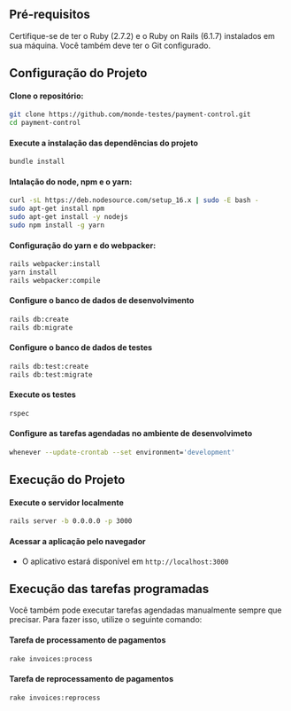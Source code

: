 ## Pré-requisitos

Certifique-se de ter o Ruby (2.7.2) e o Ruby on Rails (6.1.7) instalados em sua máquina. Você também deve ter o Git configurado.

## Configuração do Projeto

#### Clone o repositório:

  ```bash
  git clone https://github.com/monde-testes/payment-control.git
  cd payment-control
  ```

#### Execute a instalação das dependências do projeto

  ```bash
  bundle install
  ```

#### Intalação do node, npm e o yarn:

  ```bash
  curl -sL https://deb.nodesource.com/setup_16.x | sudo -E bash -
  sudo apt-get install npm
  sudo apt-get install -y nodejs
  sudo npm install -g yarn
  ```
#### Configuração do yarn e do webpacker:

  ```bash
  rails webpacker:install
  yarn install
  rails webpacker:compile
  ```

#### Configure o banco de dados de desenvolvimento

  ```bash
  rails db:create
  rails db:migrate
  ```

#### Configure o banco de dados de testes

  ```bash
  rails db:test:create
  rails db:test:migrate
  ```
  
#### Execute os testes

  ```bash
  rspec
  ```
  
#### Configure as tarefas agendadas no ambiente de desenvolvimeto

  ```bash
  whenever --update-crontab --set environment='development'
  ```
  
## Execução do Projeto

#### Execute o servidor localmente

  ```bash
  rails server -b 0.0.0.0 -p 3000
  ```

#### Acessar a aplicação pelo navegador

  - O aplicativo estará disponível em `http://localhost:3000`

## Execução das tarefas programadas

Você também pode executar tarefas agendadas manualmente sempre que precisar. Para fazer isso, utilize o seguinte comando:

#### Tarefa de processamento de pagamentos

  ```bash
  rake invoices:process
  ```
  
#### Tarefa de reprocessamento de pagamentos

  ```bash
  rake invoices:reprocess
  ```